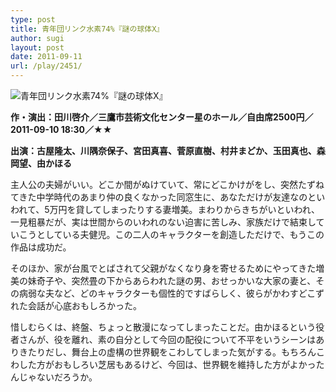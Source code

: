 ```yaml
---
type: post
title: 青年団リンク水素74%『謎の球体X』
author: sugi
layout: post
date: 2011-09-11
url: /play/2451/
---
```

<img src="/images/play/20110910.jpg" alt="青年団リンク水素74%『謎の球体X』" class="alignleft" />

**作・演出：田川啓介／三鷹市芸術文化センター星のホール／自由席2500円／2011-09-10 18:30／★★**

**出演：古屋隆太、川隅奈保子、宮田真喜、菅原直樹、村井まどか、玉田真也、森岡望、由かほる**

主人公の夫婦がいい。どこか間がぬけていて、常にどこかけがをし、突然たずねてきた中学時代のあまり仲の良くなかった同窓生に、あなただけが友達なのといわれて、5万円を貸してしまったりする妻増美。まわりからきちがいといわれ、一見粗暴だが、実は世間からのいわれのない迫害に苦しみ、家族だけで結束していこうとしている夫健児。この二人のキャラクターを創造しただけで、もうこの作品は成功だ。

そのほか、家が台風でとばされて父親がなくなり身を寄せるためにやってきた増美の妹奇子や、突然畳の下からあらわれた謎の男、おせっかいな大家の妻と、その病弱な夫など、どのキャラクターも個性的ですばらしく、彼らがかわすどこずれた会話が心底おもしろかった。

惜しむらくは、終盤、ちょっと散漫になってしまったことだ。由かほるという役者さんが、役を離れ、素の自分として今回の配役について不平をいうシーンはありきたりだし、舞台上の虚構の世界観をこわしてしまった気がする。もちろんこわした方がおもしろい芝居もあるけど、今回は、世界観を維持した方がよかったんじゃないだろうか。
